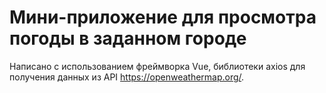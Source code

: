 # Мини-приложение для просмотра погоды в заданном городе

Написано с использованием фреймворка Vue, библиотеки axios для получения данных из API <https://openweathermap.org/>.